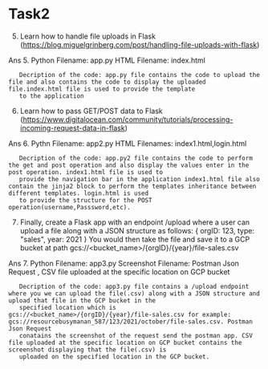 # Task2
5. Learn how to handle file uploads in Flask (https://blog.miguelgrinberg.com/post/handling-file-uploads-with-flask)

Ans 5. Python Filename: app.py
       HTML Filename: index.html
       
       Decription of the code: app.py file contains the code to upload the file and also contains the code to display the uploaded file.index.html file is used to provide the template
       to the application
       
       
       
6. Learn how to pass GET/POST data to Flask (https://www.digitalocean.com/community/tutorials/processing-incoming-request-data-in-flask)

Ans 6. Pythn Filename: app2.py
       HTML Filenames: index1.html,login.html 
       
       Decription of the code: app.py2 file contains the code to perform the get and post operation and also display the values enter in the post operation. index1.html file is used to 
       provide the navigation bar in the application index1.html file also contain the jinja2 block to perform the templates inheritance between different templates. login.html is used 
       to provide the structure for the POST operation(username,Passsword,etc).
       
       

7. Finally, create a Flask app with an endpoint /upload where a user can upload a file along with a JSON structure as follows:
{
   orgID: 123,
   type:  "sales",
   year:  2021
}
You would then take the file and save it to a GCP bucket at path gcs://<bucket_name>/{orgID}/{year}/file-sales.csv

Ans 7. Python Filename: app3.py
       Screenshot Filename: Postman Json Request , CSV file uploaded at the specific location on GCP bucket
       
       Decription of the code: app3.py file contains a /upload endpoint where you we can upload the file(.csv) along with a JSON structure and upload that file in the GCP bucket in the
       specified location which is gcs://<bucket_name>/{orgID}/{year}/file-sales.csv for example: gcs://resourcebusymanan_587/123/2021/october/file-sales.csv. Postman Json Request
       conatains the screenshot of the request send the postman app. CSV file uploaded at the specific location on GCP bucket contains the screenshot displaying that the file(.csv) is 
       uploaded on the specified location in the GCP bucket.
       
